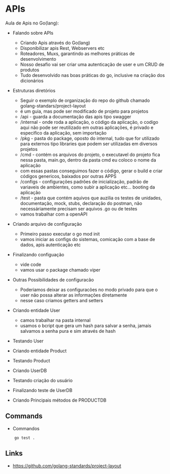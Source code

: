 # APIs

Aula de Apis no Go(lang):

- Falando sobre APIs

  - Criando Apis através do Go(lang)
  - Disponibilizar apis Rest, Webservers etc
  - Roteadores, Muxs, garantindo as melhores práticas de desenvolvimento
  - Nosso desafio vai ser criar uma autenticação de user e um CRUD de produtos
  - Tudo desenvolvido nas boas práticas do go, inclusive na criação dos dicionários

- Estruturas diretórios

  - Seguir o exemplo de organização do repo do github chamado golang-standars/project-layout
  - é um guia, mas pode ser modificado de projeto para projetos
  - /api - guarda a documentação das apis tipo swagger
  - /internal - onde roda a aplicação, o código da aplicação, o codigo aqui não pode ser reutilizado em outras aplicações, é privado e especifico da aplicação, sem importação
  - /pkg - pasta do package, oposto do internal, tudo que for utilizado para externos tipo libraries que podem ser utilizadas em diversos projetos
  - /cmd - contém os arquivos do projeto, o executavel do projeto fica nessa pasta, main.go, dentro da pasta cmd eu coloco o nome da aplicação
  - com essas pastas conseguimos fazer o código, gerar o build e criar códigos genericos, baixados por outras APPS
  - /configs - configurações padrões de inicialização, padrão de variaveis de ambientes, como subir a aplicação etc... booting da aplicação
  - /test - pasta que contém aquivos que auzilia os testes de unidades, documentação, mock, stubs, declaração do postman, não necessáriamente precisam ser aquivos .go ou de testes
  - vamos trabalhar com a openAPI

- Criando arquivo de configuração

  - Primeiro passo executar o go mod init
  - vamos iniciar as configs do sistemas, comicação com a base de dados, apis autenticação etc

- Finalizando configuação

  - vide code
  - vamos usar o package chamado viper

- Outras Possibilidades de configuracão

  - Poderiamos deixar as configuracões no modo privado para que o user não possa alterar as informações diretamente
  - nesse caso criamos getters and setters

- Criando entidade User

  - camos trabalhar na pasta internal
  - usamos o bcript que gera um hash para salvar a senha, jamais salvamos a senha pura e sim através de hash

- Testando User
- Criando entidade Product
- Testando Product
- Criando UserDB
- Testando criação do usuário
- Finalizando teste de UserDB
- Criando Principais métodos de PRODUCTDB

## Commands

- Commandos

```
    go test .
```

## Links

- https://github.com/golang-standards/project-layout
